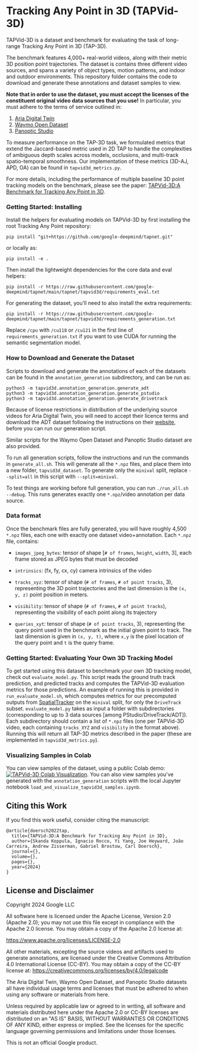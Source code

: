 # Tracking Any Point in 3D (TAPVid-3D)

TAPVid-3D is a dataset and benchmark for evaluating the task of long-range
Tracking Any Point in 3D (TAP-3D).

The benchmark features 4,000+ real-world videos, along with their metric 3D
position point trajectories. The dataset is contains three different video
sources, and spans a variety of object types, motion patterns, and indoor and
outdoor environments. This repository folder contains the code to download and
generate these annotations and dataset samples to view.

**Note that in order to use the dataset, you must accept the licenses of the
constituent original video data sources that you use!** In particular, you must
adhere to the terms of service outlined in:

1.  [Aria Digital Twin](https://www.projectaria.com/datasets/adt/license/)
2.  [Waymo Open Dataset](https://waymo.com/open/terms/)
3.  [Panoptic Studio](http://domedb.perception.cs.cmu.edu/)

To measure performance on the TAP-3D task, we formulated metrics that extend the
Jaccard-based metric used in 2D TAP to handle the complexities of ambiguous
depth scales across models, occlusions, and multi-track spatio-temporal
smoothness. Our implementation of these metrics (3D-AJ, APD, OA) can be found in
`tapvid3d_metrics.py`.

For more details, including the performance of multiple baseline 3D point
tracking models on the benchmark, please see the paper:
[TAPVid-3D:A Benchmark for Tracking Any Point in 3D](http://arxiv.org).

### Getting Started: Installing

Install the helpers for evaluating models on TAPVid-3D by first installing the
root Tracking Any Point repository:

`pip install "git+https://github.com/google-deepmind/tapnet.git"`

or locally as:

`pip install -e .`

Then install the lightweight dependencies for the core data and eval helpers:

`pip install -r https://raw.githubusercontent.com/google-deepmind/tapnet/main/tapnet/tapvid3d/requirements_eval.txt`

For generating the dataset, you'll need to also install the extra requirements:

`pip install -r https://raw.githubusercontent.com/google-deepmind/tapnet/main/tapnet/tapvid3d/requirements_generation.txt`

Replace `/cpu` with `/cu118` or `/cu121` in the first line of
`requirements_generation.txt` if you want to use CUDA for running the semantic
segmentation model.


### How to Download and Generate the Dataset

Scripts to download and generate the annotations of each of the datasets can be
found in the `annotation_generation` subdirectory, and can be run as:

```
python3 -m tapvid3d.annotation_generation.generate_adt
python3 -m tapvid3d.annotation_generation.generate_pstudio
python3 -m tapvid3d.annotation_generation.generate_drivetrack
```

Because of license restrictions in distribution of the underlying source videos
for Aria Digital Twin, you will need to accept their licence terms and download
the ADT dataset following the instructions on their
[website](https://www.projectaria.com/datasets/adt/#download-dataset),
before you can run our generation script.

Similar scripts for the Waymo Open Dataset and Panoptic Studio dataset are also
provided.

To run all generation scripts, follow the instructions and run the commands in
`generate_all.sh`. This will generate all the `*.npz` files, and place them into
a new folder, `tapvid3d_dataset`. To generate only the `minival` split,
replace `--split=all` in this script with `--split=minival`.

To test things are working before full generation, you can run `./run_all.sh
--debug`. This runs generates exactly one `*.npz`/video annotation per data
source.

### Data format

Once the benchmark files are fully generated, you will have roughly 4,500
`*.npz` files, each one with exactly one dataset video+annotation. Each `*.npz`
file, contains:

*   `images_jpeg_bytes`: tensor of shape [`# of frames`, `height`, `width`, 3],
    each frame stored as JPEG bytes that must be decoded

*   `intrinsics`: (fx, fy, cx, cy) camera intrinsics of the video

*   `tracks_xyz`: tensor of shape (`# of frames`, `# of point tracks`, 3),
    representing the 3D point trajectories and the last dimension is the `(x, y,
    z)` point position in meters.

*   `visibility`: tensor of shape (`# of frames`, `# of point tracks`),
    representing the visibility of each point along its trajectory

*   `queries_xyt`: tensor of shape (`# of point tracks`, 3), representing the
    query point used in the benchmark as the initial given point to track. The
    last dimension is given in `(x, y, t)`, where `x,y` is the pixel location of
    the query point and `t` is the query frame.

### Getting Started: Evaluating Your Own 3D Tracking Model

To get started using this dataset to benchmark your own 3D tracking model, check
out `evaluate_model.py`. This script reads the ground truth track prediction,
and predicted tracks and computes the TAPVid-3D evaluation metrics for those
predictions. An example of running this is provided in `run_evaluate_model.sh`,
which computes metrics for our precomputed outputs from
[SpatialTracker](https://henry123-boy.github.io/SpaTracker/) on the `minival`
split, for only the `DriveTrack` subset. `evaluate_model.py`
takes as input a folder with subdirectories (corresponding to up to 3 data
sources [among PStudio/DriveTrack/ADT]). Each
subdirectory should contain a list of `*.npz` files
(one per TAPVid-3D video, each containing
`tracks_XYZ` and `visibility` in the format above).
Running this will return all TAP-3D metrics
described in the paper (these are implemented in `tapvid3d_metrics.py`).

### Visualizing Samples in Colab

You can view samples of the dataset, using a public Colab demo:
<a target="_blank" href=""><img src="https://colab.research.google.com/assets/colab-badge.svg" alt="TAPVid-3D Colab Visualization"/></a>.
You can also view samples you've generated with the `annotation_generation`
scripts with the local Jupyter notebook
`load_and_visualize_tapvid3d_samples.ipynb`.

## Citing this Work

If you find this work useful, consider citing the manuscript:

```
@article{doersch2022tap,
  title={TAPVid-3D:A Benchmark for Tracking Any Point in 3D},
  author={Skanda Koppula, Ignacio Rocco, Yi Yang, Joe Heyward, João Carreira, Andrew Zisserman, Gabriel Brostow, Carl Doersch},
  journal={},
  volume={},
  pages={},
  year={2024}
}
```

## License and Disclaimer

Copyright 2024 Google LLC

All software here is licensed under the Apache License, Version 2.0 (Apache
2.0); you may not use this file except in compliance with the Apache 2.0
license. You may obtain a copy of the Apache 2.0 license at:

https://www.apache.org/licenses/LICENSE-2.0

All other materials, excepting the source videos and artifacts used to generate
annotations, are licensed under the Creative Commons Attribution 4.0
International License (CC-BY). You may obtain a copy of the CC-BY license at:
https://creativecommons.org/licenses/by/4.0/legalcode

The Aria Digital Twin, Waymo Open Dataset, and Panoptic Studio datasets all
have individual usage terms and licenses that must be adhered to when using any
software or materials from here.

Unless required by applicable law or agreed to in writing, all software and
materials distributed here under the Apache 2.0 or CC-BY licenses are
distributed on an "AS IS" BASIS, WITHOUT WARRANTIES OR CONDITIONS OF ANY KIND,
either express or implied. See the licenses for the specific language governing
permissions and limitations under those licenses.

This is not an official Google product.
